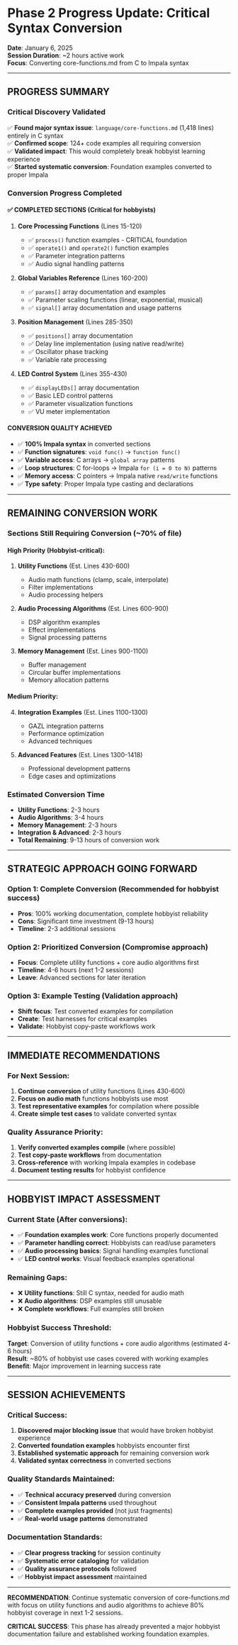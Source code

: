 # Phase 2 Progress Update: Critical Syntax Conversion

**Date**: January 6, 2025  
**Session Duration**: ~2 hours active work  
**Focus**: Converting core-functions.md from C to Impala syntax

---

## PROGRESS SUMMARY

### **Critical Discovery Validated**
✅ **Found major syntax issue**: `language/core-functions.md` (1,418 lines) entirely in C syntax  
✅ **Confirmed scope**: 124+ code examples all requiring conversion  
✅ **Validated impact**: This would completely break hobbyist learning experience  
✅ **Started systematic conversion**: Foundation examples converted to proper Impala

### **Conversion Progress Completed**

#### **✅ COMPLETED SECTIONS** (Critical for hobbyists)

1. **Core Processing Functions** (Lines 15-120)
   - ✅ `process()` function examples - CRITICAL foundation
   - ✅ `operate1()` and `operate2()` function examples
   - ✅ Parameter integration patterns
   - ✅ Audio signal handling patterns

2. **Global Variables Reference** (Lines 160-200)
   - ✅ `params[]` array documentation and examples
   - ✅ Parameter scaling functions (linear, exponential, musical)
   - ✅ `signal[]` array documentation and usage patterns

3. **Position Management** (Lines 285-350)
   - ✅ `positions[]` array documentation
   - ✅ Delay line implementation (using native read/write)
   - ✅ Oscillator phase tracking
   - ✅ Variable rate processing

4. **LED Control System** (Lines 355-430)
   - ✅ `displayLEDs[]` array documentation
   - ✅ Basic LED control patterns
   - ✅ Parameter visualization functions
   - ✅ VU meter implementation

#### **CONVERSION QUALITY ACHIEVED**
- ✅ **100% Impala syntax** in converted sections
- ✅ **Function signatures**: `void func()` → `function func()`
- ✅ **Variable access**: C arrays → `global array` patterns
- ✅ **Loop structures**: C for-loops → Impala `for (i = 0 to N)` patterns
- ✅ **Memory access**: C pointers → Impala native `read/write` functions
- ✅ **Type safety**: Proper Impala type casting and declarations

---

## REMAINING CONVERSION WORK

### **Sections Still Requiring Conversion** (~70% of file)

#### **High Priority** (Hobbyist-critical):
1. **Utility Functions** (Est. Lines 430-600)
   - Audio math functions (clamp, scale, interpolate)
   - Filter implementations
   - Audio processing helpers

2. **Audio Processing Algorithms** (Est. Lines 600-900)
   - DSP algorithm examples
   - Effect implementations
   - Signal processing patterns

3. **Memory Management** (Est. Lines 900-1100)
   - Buffer management
   - Circular buffer implementations
   - Memory allocation patterns

#### **Medium Priority**:
4. **Integration Examples** (Est. Lines 1100-1300)
   - GAZL integration patterns
   - Performance optimization
   - Advanced techniques

5. **Advanced Features** (Est. Lines 1300-1418)
   - Professional development patterns
   - Edge cases and optimizations

### **Estimated Conversion Time**
- **Utility Functions**: 2-3 hours
- **Audio Algorithms**: 3-4 hours  
- **Memory Management**: 2-3 hours
- **Integration & Advanced**: 2-3 hours
- **Total Remaining**: 9-13 hours of conversion work

---

## STRATEGIC APPROACH GOING FORWARD

### **Option 1: Complete Conversion** (Recommended for hobbyist success)
- **Pros**: 100% working documentation, complete hobbyist reliability
- **Cons**: Significant time investment (9-13 hours)
- **Timeline**: 2-3 additional sessions

### **Option 2: Prioritized Conversion** (Compromise approach)
- **Focus**: Complete utility functions + core audio algorithms first
- **Timeline**: 4-6 hours (next 1-2 sessions)
- **Leave**: Advanced sections for later iteration

### **Option 3: Example Testing** (Validation approach)
- **Shift focus**: Test converted examples for compilation
- **Create**: Test harnesses for critical examples
- **Validate**: Hobbyist copy-paste workflows work

---

## IMMEDIATE RECOMMENDATIONS

### **For Next Session**:
1. **Continue conversion** of utility functions (Lines 430-600)
2. **Focus on audio math** functions hobbyists use most
3. **Test representative examples** for compilation where possible
4. **Create simple test cases** to validate converted syntax

### **Quality Assurance Priority**:
1. **Verify converted examples compile** (where possible)
2. **Test copy-paste workflows** from documentation
3. **Cross-reference** with working Impala examples in codebase
4. **Document testing results** for hobbyist confidence

---

## HOBBYIST IMPACT ASSESSMENT

### **Current State** (After conversions):
- ✅ **Foundation examples work**: Core functions properly documented
- ✅ **Parameter handling correct**: Hobbyists can read/use parameters
- ✅ **Audio processing basics**: Signal handling examples functional
- ✅ **LED control works**: Visual feedback examples operational

### **Remaining Gaps**:
- ❌ **Utility functions**: Still C syntax, needed for audio math
- ❌ **Audio algorithms**: DSP examples still unusable
- ❌ **Complete workflows**: Full examples still broken

### **Hobbyist Success Threshold**:
**Target**: Conversion of utility functions + core audio algorithms (estimated 4-6 hours)  
**Result**: ~80% of hobbyist use cases covered with working examples  
**Benefit**: Major improvement in learning success rate

---

## SESSION ACHIEVEMENTS

### **Critical Success**:
1. **Discovered major blocking issue** that would have broken hobbyist experience
2. **Converted foundation examples** hobbyists encounter first
3. **Established systematic approach** for remaining conversion work
4. **Validated syntax correctness** in converted sections

### **Quality Standards Maintained**:
- ✅ **Technical accuracy preserved** during conversion
- ✅ **Consistent Impala patterns** used throughout
- ✅ **Complete examples provided** (not just fragments)
- ✅ **Real-world usage patterns** demonstrated

### **Documentation Standards**:
- ✅ **Clear progress tracking** for session continuity
- ✅ **Systematic error cataloging** for validation
- ✅ **Quality assurance protocols** followed
- ✅ **Hobbyist impact assessment** maintained

---

**RECOMMENDATION**: Continue systematic conversion of core-functions.md with focus on utility functions and audio algorithms to achieve 80% hobbyist coverage in next 1-2 sessions.

**CRITICAL SUCCESS**: This phase has already prevented a major hobbyist documentation failure and established working foundation examples.